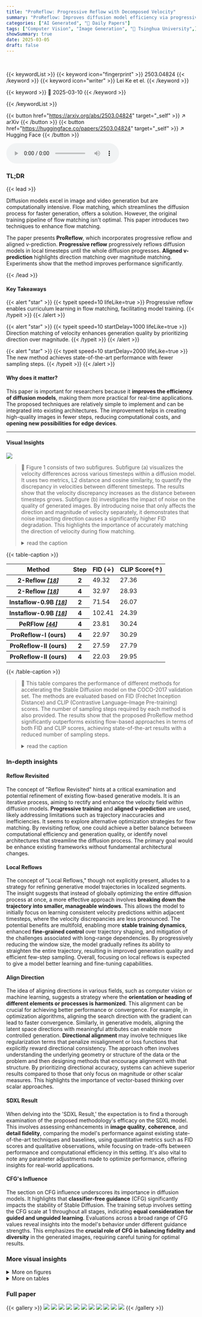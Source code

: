 ```yaml
---
title: "ProReflow: Progressive Reflow with Decomposed Velocity"
summary: "ProReflow: Improves diffusion model efficiency via progressive training and direction-focused velocity alignment."
categories: ["AI Generated", "🤗 Daily Papers"]
tags: ["Computer Vision", "Image Generation", "🏢 Tsinghua University",]
showSummary: true
date: 2025-03-05
draft: false
---
```


<br>

{{< keywordList >}}
{{< keyword icon="fingerprint" >}} 2503.04824 {{< /keyword >}}
{{< keyword icon="writer" >}} Lei Ke et el. {{< /keyword >}}
 
{{< keyword >}} 🤗 2025-03-10 {{< /keyword >}}
 
{{< /keywordList >}}

{{< button href="https://arxiv.org/abs/2503.04824" target="_self" >}}
↗ arXiv
{{< /button >}}
{{< button href="https://huggingface.co/papers/2503.04824" target="_self" >}}
↗ Hugging Face
{{< /button >}}



<audio controls>
    <source src="https://ai-paper-reviewer.com/2503.04824/podcast.wav" type="audio/wav">
    Your browser does not support the audio element.
</audio>


### TL;DR


{{< lead >}}

Diffusion models excel in image and video generation but are computationally intensive. Flow matching, which streamlines the diffusion process for faster generation, offers a solution. However, the original training pipeline of flow matching isn't optimal. This paper introduces two techniques to enhance flow matching. 



The paper presents **ProReflow**, which incorporates progressive reflow and aligned v-prediction. **Progressive reflow** progressively reflows diffusion models in local timesteps until the whole diffusion progresses. **Aligned v-prediction** highlights direction matching over magnitude matching. Experiments show that the method improves performance significantly.

{{< /lead >}}


#### Key Takeaways

{{< alert "star" >}}
{{< typeit speed=10 lifeLike=true >}} Progressive reflow enables curriculum learning in flow matching, facilitating model training. {{< /typeit >}}
{{< /alert >}}

{{< alert "star" >}}
{{< typeit speed=10 startDelay=1000 lifeLike=true >}} Direction matching of velocity enhances generation quality by prioritizing direction over magnitude. {{< /typeit >}}
{{< /alert >}}

{{< alert "star" >}}
{{< typeit speed=10 startDelay=2000 lifeLike=true >}} The new method achieves state-of-the-art performance with fewer sampling steps. {{< /typeit >}}
{{< /alert >}}

#### Why does it matter?
This paper is important for researchers because it **improves the efficiency of diffusion models**, making them more practical for real-time applications. The proposed techniques are relatively simple to implement and can be integrated into existing architectures. The improvement helps in creating high-quality images in fewer steps, reducing computational costs, and **opening new possibilities for edge devices**.

------
#### Visual Insights



![](https://arxiv.org/html/2503.04824/x1.png)

> 🔼 Figure 1 consists of two subfigures. Subfigure (a) visualizes the velocity differences across various timesteps within a diffusion model. It uses two metrics, L2 distance and cosine similarity, to quantify the discrepancy in velocities between different timesteps. The results show that the velocity discrepancy increases as the distance between timesteps grows. Subfigure (b) investigates the impact of noise on the quality of generated images. By introducing noise that only affects the direction and magnitude of velocity separately, it demonstrates that noise impacting direction causes a significantly higher FID degradation. This highlights the importance of accurately matching the direction of velocity during flow matching.
> <details>
> <summary>read the caption</summary>
> Figure 1: (a) L2 distance and Cosine similarity across velocities at different timesteps, the velocity discrepancy between timesteps increases with their distance in timesteps. (b) The consistently larger FID degradation under directional noise demonstrates that velocity direction is more critical for generation quality.
> </details>





{{< table-caption >}}
<table class="ltx_tabular ltx_centering ltx_guessed_headers ltx_align_middle" id="S4.T1.4">
<thead class="ltx_thead">
<tr class="ltx_tr" id="S4.T1.4.1.1">
<th class="ltx_td ltx_align_left ltx_th ltx_th_column ltx_th_row ltx_border_tt" id="S4.T1.4.1.1.1">Method</th>
<th class="ltx_td ltx_align_center ltx_th ltx_th_column ltx_th_row ltx_border_tt" id="S4.T1.4.1.1.2">Step</th>
<th class="ltx_td ltx_align_center ltx_th ltx_th_column ltx_border_tt" id="S4.T1.4.1.1.3">FID (↓)</th>
<th class="ltx_td ltx_nopad_r ltx_align_center ltx_th ltx_th_column ltx_border_tt" id="S4.T1.4.1.1.4">CLIP Score(↑)</th>
</tr>
</thead>
<tbody class="ltx_tbody">
<tr class="ltx_tr" id="S4.T1.4.2.1">
<th class="ltx_td ltx_align_left ltx_th ltx_th_row ltx_border_t" id="S4.T1.4.2.1.1">2-Reflow <cite class="ltx_cite ltx_citemacro_cite">[<a class="ltx_ref" href="https://arxiv.org/html/2503.04824v1#bib.bib18" title=""><span class="ltx_text" style="font-size:90%;">18</span></a>]</cite>
</th>
<th class="ltx_td ltx_align_center ltx_th ltx_th_row ltx_border_t" id="S4.T1.4.2.1.2">2</th>
<td class="ltx_td ltx_align_center ltx_border_t" id="S4.T1.4.2.1.3">49.32</td>
<td class="ltx_td ltx_nopad_r ltx_align_center ltx_border_t" id="S4.T1.4.2.1.4">27.36</td>
</tr>
<tr class="ltx_tr" id="S4.T1.4.3.2">
<th class="ltx_td ltx_align_left ltx_th ltx_th_row" id="S4.T1.4.3.2.1">2-Reflow <cite class="ltx_cite ltx_citemacro_cite">[<a class="ltx_ref" href="https://arxiv.org/html/2503.04824v1#bib.bib18" title=""><span class="ltx_text" style="font-size:90%;">18</span></a>]</cite>
</th>
<th class="ltx_td ltx_align_center ltx_th ltx_th_row" id="S4.T1.4.3.2.2">4</th>
<td class="ltx_td ltx_align_center" id="S4.T1.4.3.2.3">32.97</td>
<td class="ltx_td ltx_nopad_r ltx_align_center" id="S4.T1.4.3.2.4">28.93</td>
</tr>
<tr class="ltx_tr" id="S4.T1.4.4.3">
<th class="ltx_td ltx_align_left ltx_th ltx_th_row" id="S4.T1.4.4.3.1">Instaflow-0.9B <cite class="ltx_cite ltx_citemacro_cite">[<a class="ltx_ref" href="https://arxiv.org/html/2503.04824v1#bib.bib18" title=""><span class="ltx_text" style="font-size:90%;">18</span></a>]</cite>
</th>
<th class="ltx_td ltx_align_center ltx_th ltx_th_row" id="S4.T1.4.4.3.2">2</th>
<td class="ltx_td ltx_align_center" id="S4.T1.4.4.3.3">71.54</td>
<td class="ltx_td ltx_nopad_r ltx_align_center" id="S4.T1.4.4.3.4">26.07</td>
</tr>
<tr class="ltx_tr" id="S4.T1.4.5.4">
<th class="ltx_td ltx_align_left ltx_th ltx_th_row" id="S4.T1.4.5.4.1">Instaflow-0.9B <cite class="ltx_cite ltx_citemacro_cite">[<a class="ltx_ref" href="https://arxiv.org/html/2503.04824v1#bib.bib18" title=""><span class="ltx_text" style="font-size:90%;">18</span></a>]</cite>
</th>
<th class="ltx_td ltx_align_center ltx_th ltx_th_row" id="S4.T1.4.5.4.2">4</th>
<td class="ltx_td ltx_align_center" id="S4.T1.4.5.4.3">102.41</td>
<td class="ltx_td ltx_nopad_r ltx_align_center" id="S4.T1.4.5.4.4">24.39</td>
</tr>
<tr class="ltx_tr" id="S4.T1.4.6.5">
<th class="ltx_td ltx_align_left ltx_th ltx_th_row" id="S4.T1.4.6.5.1">PeRFlow <cite class="ltx_cite ltx_citemacro_cite">[<a class="ltx_ref" href="https://arxiv.org/html/2503.04824v1#bib.bib44" title=""><span class="ltx_text" style="font-size:90%;">44</span></a>]</cite>
</th>
<th class="ltx_td ltx_align_center ltx_th ltx_th_row" id="S4.T1.4.6.5.2">4</th>
<td class="ltx_td ltx_align_center" id="S4.T1.4.6.5.3">23.81</td>
<td class="ltx_td ltx_nopad_r ltx_align_center" id="S4.T1.4.6.5.4">30.24</td>
</tr>
<tr class="ltx_tr" id="S4.T1.4.7.6">
<th class="ltx_td ltx_align_left ltx_th ltx_th_row" id="S4.T1.4.7.6.1">
<span class="ltx_text ltx_font_bold" id="S4.T1.4.7.6.1.1">ProReflow-</span>I (ours)</th>
<th class="ltx_td ltx_align_center ltx_th ltx_th_row" id="S4.T1.4.7.6.2">4</th>
<td class="ltx_td ltx_align_center" id="S4.T1.4.7.6.3"><span class="ltx_text ltx_font_bold" id="S4.T1.4.7.6.3.1">22.97</span></td>
<td class="ltx_td ltx_nopad_r ltx_align_center" id="S4.T1.4.7.6.4"><span class="ltx_text ltx_font_bold" id="S4.T1.4.7.6.4.1">30.29</span></td>
</tr>
<tr class="ltx_tr" id="S4.T1.4.8.7">
<th class="ltx_td ltx_align_left ltx_th ltx_th_row" id="S4.T1.4.8.7.1">
<span class="ltx_text ltx_font_bold" id="S4.T1.4.8.7.1.1">ProReflow-</span>II (ours)</th>
<th class="ltx_td ltx_align_center ltx_th ltx_th_row" id="S4.T1.4.8.7.2">2</th>
<td class="ltx_td ltx_align_center" id="S4.T1.4.8.7.3">27.59</td>
<td class="ltx_td ltx_nopad_r ltx_align_center" id="S4.T1.4.8.7.4">27.79</td>
</tr>
<tr class="ltx_tr" id="S4.T1.4.9.8">
<th class="ltx_td ltx_align_left ltx_th ltx_th_row ltx_border_bb" id="S4.T1.4.9.8.1">
<span class="ltx_text ltx_font_bold" id="S4.T1.4.9.8.1.1">ProReflow-</span>II (ours)</th>
<th class="ltx_td ltx_align_center ltx_th ltx_th_row ltx_border_bb" id="S4.T1.4.9.8.2">4</th>
<td class="ltx_td ltx_align_center ltx_border_bb" id="S4.T1.4.9.8.3"><span class="ltx_text ltx_font_bold" id="S4.T1.4.9.8.3.1">22.03</span></td>
<td class="ltx_td ltx_nopad_r ltx_align_center ltx_border_bb" id="S4.T1.4.9.8.4">29.95</td>
</tr>
</tbody>
</table>{{< /table-caption >}}

> 🔼 This table compares the performance of different methods for accelerating the Stable Diffusion model on the COCO-2017 validation set.  The methods are evaluated based on FID (Fréchet Inception Distance) and CLIP (Contrastive Language–Image Pre-training) scores. The number of sampling steps required by each method is also provided. The results show that the proposed ProReflow method significantly outperforms existing flow-based approaches in terms of both FID and CLIP scores, achieving state-of-the-art results with a reduced number of sampling steps.
> <details>
> <summary>read the caption</summary>
> Table 1: Performance comparison on COCO-2017 validation set, following the evaluation setup in  [40]. Our method outperforms existing flow-based approaches.
> </details>





### In-depth insights


#### Reflow Revisited
The concept of "Reflow Revisited" hints at a critical examination and potential refinement of existing flow-based generative models. It is an iterative process, aiming to rectify and enhance the velocity field within diffusion models. **Progressive training** and **aligned v-prediction** are used, likely addressing limitations such as trajectory inaccuracies and inefficiencies. It seems to explore alternative optimization strategies for flow matching. By revisiting reflow, one could achieve a better balance between computational efficiency and generation quality, or identify novel architectures that streamline the diffusion process. The primary goal would be enhance existing frameworks without fundamental architectural changes.

#### Local Reflows
The concept of "Local Reflows," though not explicitly present, alludes to a strategy for refining generative model trajectories in localized segments. The insight suggests that instead of globally optimizing the entire diffusion process at once, a more effective approach involves **breaking down the trajectory into smaller, manageable windows**. This allows the model to initially focus on learning consistent velocity predictions within adjacent timesteps, where the velocity discrepancies are less pronounced. The potential benefits are multifold, enabling more **stable training dynamics**, enhanced **fine-grained control** over trajectory shaping, and mitigation of the challenges associated with long-range dependencies. By progressively reducing the window size, the model gradually refines its ability to straighten the entire trajectory, resulting in improved generation quality and efficient few-step sampling. Overall, focusing on local reflows is expected to give a model better learning and fine-tuning capabilities.

#### Align Direction
The idea of aligning directions in various fields, such as computer vision or machine learning, suggests a strategy where the **orientation or heading of different elements or processes is harmonized**. This alignment can be crucial for achieving better performance or convergence. For example, in optimization algorithms, aligning the search direction with the gradient can lead to faster convergence. Similarly, in generative models, aligning the latent space directions with meaningful attributes can enable more controlled generation. **Directional alignment** may involve techniques like regularization terms that penalize misalignment or loss functions that explicitly reward directional consistency. The approach often involves understanding the underlying geometry or structure of the data or the problem and then designing methods that encourage alignment with that structure. By prioritizing directional accuracy, systems can achieve superior results compared to those that only focus on magnitude or other scalar measures. This highlights the importance of vector-based thinking over scalar approaches.

#### SDXL Result
When delving into the 'SDXL Result,' the expectation is to find a thorough examination of the proposed methodology's efficacy on the SDXL model. This involves assessing enhancements in **image quality**, **coherence**, and **detail fidelity**, comparing the model's performance against existing state-of-the-art techniques and baselines, using quantitative metrics such as FID scores and qualitative observations, while focusing on trade-offs between performance and computational efficiency in this setting. It's also vital to note any parameter adjustments made to optimize performance, offering insights for real-world applications.

#### CFG's Influence
The section on CFG influence underscores its importance in diffusion models. It highlights that **classifier-free guidance** (CFG) significantly impacts the stability of Stable Diffusion. The training setup involves setting the CFG scale at 1 throughout all stages, indicating **equal consideration for guided and unguided learning**. Evaluations across a broad range of CFG values reveal insights into the model's behavior under different guidance strengths. This emphasizes the **crucial role of CFG in balancing fidelity and diversity** in the generated images, requiring careful tuning for optimal results.


### More visual insights

<details>
<summary>More on figures
</summary>


![](https://arxiv.org/html/2503.04824/x2.png)

> 🔼 This figure compares different methods for training diffusion models, focusing on the optimization process and the resulting sampling trajectories.  Subfigures (a) through (e) show how various approaches attempt to straighten the trajectory of a diffusion process (ideal trajectory is a straight line). Traditional methods (a)-(d) struggle to fully achieve this, resulting in curved trajectories, showing that optimization doesn't reach the theoretical ideal.  Subfigure (e) demonstrates the proposed Progressive Reflow method which provides a better approximation by breaking the process into smaller, easier-to-optimize steps. Subfigure (f) illustrates how the proposed Aligned v-Prediction technique refines velocity prediction by correcting the direction of the velocity vector between consecutive timesteps, thus improving accuracy.
> <details>
> <summary>read the caption</summary>
> Figure 2: Conceptual illustration of different methods. (a)–(e) compare training objectives and sampling trajectories across different methods. Arrows show optimization targets, and red dashed lines represent actual sampling trajectories, which are curved due to the optimization not achieving the theoretical optimum. (e) shows our progressive reflow method achieves better approximation. (f) presents how our proposed aligned v-prediction works between timesteps [t,t+1]𝑡𝑡1[t,t+1][ italic_t , italic_t + 1 ], it reduces prediction deviation with velocity direction correction.
> </details>



![](https://arxiv.org/html/2503.04824/x5.png)

> 🔼 This figure analyzes the performance of two proposed models, ProReflow-I and ProReflow-II, under varying classifier-free guidance (CFG) scales.  ProReflow-I uses 4 inference steps, while ProReflow-II employs only 2.  The x-axis represents the CFG scale (ranging from 2 to 7), while the y-axis shows the resulting FID and CLIP scores. The results are evaluated on the COCO-2017 dataset, providing insights into model robustness and efficiency across different CFG settings. The curves reveal how FID and CLIP scores vary as the CFG scale changes for both models, helping to compare their performance. 
> <details>
> <summary>read the caption</summary>
> Figure 3: Performance of our models under different factors of classifier-free guidance (CFG) on COCO-2017. CFG scale ranges from 2 to 7. I and II stands for ProReflow-I with 4 steps and ProReflow-II with 2 steps, respectively.
> </details>



</details>




<details>
<summary>More on tables
</summary>


{{< table-caption >}}
<table class="ltx_tabular ltx_centering ltx_align_middle" id="S4.T2.1">
<tbody class="ltx_tbody">
<tr class="ltx_tr" id="S4.T2.1.2.1">
<td class="ltx_td ltx_align_left ltx_border_tt" id="S4.T2.1.2.1.1">Method</td>
<td class="ltx_td ltx_align_center ltx_border_tt" id="S4.T2.1.2.1.2">Time (↓)</td>
<td class="ltx_td ltx_align_center ltx_border_tt" id="S4.T2.1.2.1.3">Step</td>
<td class="ltx_td ltx_nopad_r ltx_align_center ltx_border_tt" id="S4.T2.1.2.1.4">FID (↓)</td>
</tr>
<tr class="ltx_tr" id="S4.T2.1.3.2">
<td class="ltx_td ltx_align_left ltx_border_t" colspan="4" id="S4.T2.1.3.2.1"><span class="ltx_text ltx_font_bold" id="S4.T2.1.3.2.1.1">ODE-solver based methods</span></td>
</tr>
<tr class="ltx_tr" id="S4.T2.1.4.3">
<td class="ltx_td ltx_align_left" id="S4.T2.1.4.3.1">DPMSolver <cite class="ltx_cite ltx_citemacro_cite">[<a class="ltx_ref" href="https://arxiv.org/html/2503.04824v1#bib.bib21" title=""><span class="ltx_text" style="font-size:90%;">21</span></a>]</cite>
</td>
<td class="ltx_td ltx_align_center" id="S4.T2.1.4.3.2">0.88s</td>
<td class="ltx_td ltx_align_center" id="S4.T2.1.4.3.3">25</td>
<td class="ltx_td ltx_nopad_r ltx_align_center" id="S4.T2.1.4.3.4">9.78</td>
</tr>
<tr class="ltx_tr" id="S4.T2.1.5.4">
<td class="ltx_td ltx_align_left" id="S4.T2.1.5.4.1">DPMSolver <cite class="ltx_cite ltx_citemacro_cite">[<a class="ltx_ref" href="https://arxiv.org/html/2503.04824v1#bib.bib21" title=""><span class="ltx_text" style="font-size:90%;">21</span></a>]</cite>
</td>
<td class="ltx_td ltx_align_center" id="S4.T2.1.5.4.2">0.34s</td>
<td class="ltx_td ltx_align_center" id="S4.T2.1.5.4.3">8</td>
<td class="ltx_td ltx_nopad_r ltx_align_center" id="S4.T2.1.5.4.4">22.44</td>
</tr>
<tr class="ltx_tr" id="S4.T2.1.6.5">
<td class="ltx_td ltx_align_left" id="S4.T2.1.6.5.1">DPMSolver++ <cite class="ltx_cite ltx_citemacro_cite">[<a class="ltx_ref" href="https://arxiv.org/html/2503.04824v1#bib.bib20" title=""><span class="ltx_text" style="font-size:90%;">20</span></a>]</cite>
</td>
<td class="ltx_td ltx_align_center" id="S4.T2.1.6.5.2">0.26s</td>
<td class="ltx_td ltx_align_center" id="S4.T2.1.6.5.3">4</td>
<td class="ltx_td ltx_nopad_r ltx_align_center" id="S4.T2.1.6.5.4">22.36</td>
</tr>
<tr class="ltx_tr" id="S4.T2.1.1">
<td class="ltx_td ltx_align_left" id="S4.T2.1.1.2">DDIM(our teacher) <cite class="ltx_cite ltx_citemacro_cite">[<a class="ltx_ref" href="https://arxiv.org/html/2503.04824v1#bib.bib36" title=""><span class="ltx_text" style="font-size:90%;">36</span></a>]</cite>
</td>
<td class="ltx_td ltx_align_center" id="S4.T2.1.1.1"><math alttext="-" class="ltx_Math" display="inline" id="S4.T2.1.1.1.m1.1"><semantics id="S4.T2.1.1.1.m1.1a"><mo id="S4.T2.1.1.1.m1.1.1" xref="S4.T2.1.1.1.m1.1.1.cmml">−</mo><annotation-xml encoding="MathML-Content" id="S4.T2.1.1.1.m1.1b"><minus id="S4.T2.1.1.1.m1.1.1.cmml" xref="S4.T2.1.1.1.m1.1.1"></minus></annotation-xml><annotation encoding="application/x-tex" id="S4.T2.1.1.1.m1.1c">-</annotation><annotation encoding="application/x-llamapun" id="S4.T2.1.1.1.m1.1d">-</annotation></semantics></math></td>
<td class="ltx_td ltx_align_center" id="S4.T2.1.1.3">32</td>
<td class="ltx_td ltx_nopad_r ltx_align_center" id="S4.T2.1.1.4">10.05</td>
</tr>
<tr class="ltx_tr" id="S4.T2.1.7.6">
<td class="ltx_td ltx_align_left ltx_border_t" colspan="4" id="S4.T2.1.7.6.1"><span class="ltx_text ltx_font_bold" id="S4.T2.1.7.6.1.1">Distillation-based methods</span></td>
</tr>
<tr class="ltx_tr" id="S4.T2.1.8.7">
<td class="ltx_td ltx_align_left" id="S4.T2.1.8.7.1">LCM-LoRA <cite class="ltx_cite ltx_citemacro_cite">[<a class="ltx_ref" href="https://arxiv.org/html/2503.04824v1#bib.bib23" title=""><span class="ltx_text" style="font-size:90%;">23</span></a>]</cite>
</td>
<td class="ltx_td ltx_align_center" id="S4.T2.1.8.7.2">0.12s</td>
<td class="ltx_td ltx_align_center" id="S4.T2.1.8.7.3">2</td>
<td class="ltx_td ltx_nopad_r ltx_align_center" id="S4.T2.1.8.7.4">24.28</td>
</tr>
<tr class="ltx_tr" id="S4.T2.1.9.8">
<td class="ltx_td ltx_align_left" id="S4.T2.1.9.8.1">LCM-LoRA <cite class="ltx_cite ltx_citemacro_cite">[<a class="ltx_ref" href="https://arxiv.org/html/2503.04824v1#bib.bib23" title=""><span class="ltx_text" style="font-size:90%;">23</span></a>]</cite>
</td>
<td class="ltx_td ltx_align_center" id="S4.T2.1.9.8.2">0.19s</td>
<td class="ltx_td ltx_align_center" id="S4.T2.1.9.8.3">4</td>
<td class="ltx_td ltx_nopad_r ltx_align_center" id="S4.T2.1.9.8.4">23.62</td>
</tr>
<tr class="ltx_tr" id="S4.T2.1.10.9">
<td class="ltx_td ltx_align_left" id="S4.T2.1.10.9.1">UniPC <cite class="ltx_cite ltx_citemacro_cite">[<a class="ltx_ref" href="https://arxiv.org/html/2503.04824v1#bib.bib46" title=""><span class="ltx_text" style="font-size:90%;">46</span></a>]</cite>
</td>
<td class="ltx_td ltx_align_center" id="S4.T2.1.10.9.2">0.19s</td>
<td class="ltx_td ltx_align_center" id="S4.T2.1.10.9.3">4</td>
<td class="ltx_td ltx_nopad_r ltx_align_center" id="S4.T2.1.10.9.4">23.30</td>
</tr>
<tr class="ltx_tr" id="S4.T2.1.11.10">
<td class="ltx_td ltx_align_left" id="S4.T2.1.11.10.1">Flash Diffusion <cite class="ltx_cite ltx_citemacro_cite">[<a class="ltx_ref" href="https://arxiv.org/html/2503.04824v1#bib.bib1" title=""><span class="ltx_text" style="font-size:90%;">1</span></a>]</cite>
</td>
<td class="ltx_td ltx_align_center" id="S4.T2.1.11.10.2">0.19s</td>
<td class="ltx_td ltx_align_center" id="S4.T2.1.11.10.3">4</td>
<td class="ltx_td ltx_nopad_r ltx_align_center" id="S4.T2.1.11.10.4">12.41</td>
</tr>
<tr class="ltx_tr" id="S4.T2.1.12.11">
<td class="ltx_td ltx_align_left" id="S4.T2.1.12.11.1">PCM <cite class="ltx_cite ltx_citemacro_cite">[<a class="ltx_ref" href="https://arxiv.org/html/2503.04824v1#bib.bib39" title=""><span class="ltx_text" style="font-size:90%;">39</span></a>]</cite>
</td>
<td class="ltx_td ltx_align_center" id="S4.T2.1.12.11.2">0.19s</td>
<td class="ltx_td ltx_align_center" id="S4.T2.1.12.11.3">4</td>
<td class="ltx_td ltx_nopad_r ltx_align_center" id="S4.T2.1.12.11.4">11.70</td>
</tr>
<tr class="ltx_tr" id="S4.T2.1.13.12">
<td class="ltx_td ltx_align_left ltx_border_t" colspan="4" id="S4.T2.1.13.12.1"><span class="ltx_text ltx_font_bold" id="S4.T2.1.13.12.1.1">Flow-based methods</span></td>
</tr>
<tr class="ltx_tr" id="S4.T2.1.14.13">
<td class="ltx_td ltx_align_left" id="S4.T2.1.14.13.1">Instaflow-0.9B <cite class="ltx_cite ltx_citemacro_cite">[<a class="ltx_ref" href="https://arxiv.org/html/2503.04824v1#bib.bib18" title=""><span class="ltx_text" style="font-size:90%;">18</span></a>]</cite>
</td>
<td class="ltx_td ltx_align_center" id="S4.T2.1.14.13.2">0.13s</td>
<td class="ltx_td ltx_align_center" id="S4.T2.1.14.13.3">2</td>
<td class="ltx_td ltx_nopad_r ltx_align_center" id="S4.T2.1.14.13.4">24.61</td>
</tr>
<tr class="ltx_tr" id="S4.T2.1.15.14">
<td class="ltx_td ltx_align_left" id="S4.T2.1.15.14.1">Instaflow-0.9B <cite class="ltx_cite ltx_citemacro_cite">[<a class="ltx_ref" href="https://arxiv.org/html/2503.04824v1#bib.bib18" title=""><span class="ltx_text" style="font-size:90%;">18</span></a>]</cite>
</td>
<td class="ltx_td ltx_align_center" id="S4.T2.1.15.14.2">0.21s</td>
<td class="ltx_td ltx_align_center" id="S4.T2.1.15.14.3">4</td>
<td class="ltx_td ltx_nopad_r ltx_align_center" id="S4.T2.1.15.14.4">44.01</td>
</tr>
<tr class="ltx_tr" id="S4.T2.1.16.15">
<td class="ltx_td ltx_align_left" id="S4.T2.1.16.15.1">2-ReFlow <cite class="ltx_cite ltx_citemacro_cite">[<a class="ltx_ref" href="https://arxiv.org/html/2503.04824v1#bib.bib18" title=""><span class="ltx_text" style="font-size:90%;">18</span></a>]</cite>
</td>
<td class="ltx_td ltx_align_center" id="S4.T2.1.16.15.2">0.13s</td>
<td class="ltx_td ltx_align_center" id="S4.T2.1.16.15.3">2</td>
<td class="ltx_td ltx_nopad_r ltx_align_center" id="S4.T2.1.16.15.4">20.17</td>
</tr>
<tr class="ltx_tr" id="S4.T2.1.17.16">
<td class="ltx_td ltx_align_left" id="S4.T2.1.17.16.1">2-ReFlow <cite class="ltx_cite ltx_citemacro_cite">[<a class="ltx_ref" href="https://arxiv.org/html/2503.04824v1#bib.bib18" title=""><span class="ltx_text" style="font-size:90%;">18</span></a>]</cite>
</td>
<td class="ltx_td ltx_align_center" id="S4.T2.1.17.16.2">0.21s</td>
<td class="ltx_td ltx_align_center" id="S4.T2.1.17.16.3">4</td>
<td class="ltx_td ltx_nopad_r ltx_align_center" id="S4.T2.1.17.16.4">15.32</td>
</tr>
<tr class="ltx_tr" id="S4.T2.1.18.17">
<td class="ltx_td ltx_align_left" id="S4.T2.1.18.17.1">PeRFlow <cite class="ltx_cite ltx_citemacro_cite">[<a class="ltx_ref" href="https://arxiv.org/html/2503.04824v1#bib.bib44" title=""><span class="ltx_text" style="font-size:90%;">44</span></a>]</cite>
</td>
<td class="ltx_td ltx_align_center" id="S4.T2.1.18.17.2">0.21s</td>
<td class="ltx_td ltx_align_center" id="S4.T2.1.18.17.3">4</td>
<td class="ltx_td ltx_nopad_r ltx_align_center" id="S4.T2.1.18.17.4">12.01</td>
</tr>
<tr class="ltx_tr" id="S4.T2.1.19.18">
<td class="ltx_td ltx_align_left" id="S4.T2.1.19.18.1">ProReflow-I (ours)</td>
<td class="ltx_td ltx_align_center" id="S4.T2.1.19.18.2">0.21s</td>
<td class="ltx_td ltx_align_center" id="S4.T2.1.19.18.3">4</td>
<td class="ltx_td ltx_nopad_r ltx_align_center" id="S4.T2.1.19.18.4">11.16</td>
</tr>
<tr class="ltx_tr" id="S4.T2.1.20.19">
<td class="ltx_td ltx_align_left" id="S4.T2.1.20.19.1">ProReflow-II (ours)</td>
<td class="ltx_td ltx_align_center" id="S4.T2.1.20.19.2">0.13s</td>
<td class="ltx_td ltx_align_center" id="S4.T2.1.20.19.3">2</td>
<td class="ltx_td ltx_nopad_r ltx_align_center" id="S4.T2.1.20.19.4">15.44</td>
</tr>
<tr class="ltx_tr" id="S4.T2.1.21.20">
<td class="ltx_td ltx_align_left ltx_border_bb" id="S4.T2.1.21.20.1">
<span class="ltx_text ltx_font_bold" id="S4.T2.1.21.20.1.1">ProReflow-</span>II (ours)</td>
<td class="ltx_td ltx_align_center ltx_border_bb" id="S4.T2.1.21.20.2">0.21s</td>
<td class="ltx_td ltx_align_center ltx_border_bb" id="S4.T2.1.21.20.3">4</td>
<td class="ltx_td ltx_nopad_r ltx_align_center ltx_border_bb" id="S4.T2.1.21.20.4"><span class="ltx_text ltx_font_bold" id="S4.T2.1.21.20.4.1">10.70</span></td>
</tr>
</tbody>
</table>{{< /table-caption >}}
> 🔼 This table presents a quantitative comparison of different methods for accelerating the diffusion process in image generation, specifically focusing on the COCO-2014 validation set.  It compares the FID (Fréchet Inception Distance) scores achieved by various methods, including both ODE-solver based approaches (like DPM-Solver and its variants), distillation-based methods, and flow-based methods (including the proposed ProReflow). The number of steps required for sampling and the inference time are also included to demonstrate the efficiency of each approach. The evaluation setup follows the guidelines described in reference [11].  Lower FID values indicate better image quality.
> <details>
> <summary>read the caption</summary>
> Table 2: Performance comparison on COCO-2014 validation set, following the evaluation setup in  [11].
> </details>

{{< table-caption >}}
<table class="ltx_tabular ltx_centering ltx_align_middle" id="S4.T3.4">
<tbody class="ltx_tbody">
<tr class="ltx_tr" id="S4.T3.4.1.1">
<td class="ltx_td ltx_align_left ltx_border_tt" id="S4.T3.4.1.1.1">Method</td>
<td class="ltx_td ltx_align_center ltx_border_tt" id="S4.T3.4.1.1.2">Res.</td>
<td class="ltx_td ltx_align_center ltx_border_tt" id="S4.T3.4.1.1.3">Steps</td>
<td class="ltx_td ltx_nopad_r ltx_align_center ltx_border_tt" id="S4.T3.4.1.1.4">FID (↓)</td>
</tr>
<tr class="ltx_tr" id="S4.T3.4.2.2">
<td class="ltx_td ltx_align_left ltx_border_t" colspan="4" id="S4.T3.4.2.2.1"><span class="ltx_text ltx_font_bold" id="S4.T3.4.2.2.1.1">COCO2017</span></td>
</tr>
<tr class="ltx_tr" id="S4.T3.4.3.3">
<td class="ltx_td ltx_align_left" id="S4.T3.4.3.3.1">Perflow</td>
<td class="ltx_td ltx_align_center" id="S4.T3.4.3.3.2">1024</td>
<td class="ltx_td ltx_align_center" id="S4.T3.4.3.3.3">4</td>
<td class="ltx_td ltx_nopad_r ltx_align_center" id="S4.T3.4.3.3.4">27.06</td>
</tr>
<tr class="ltx_tr" id="S4.T3.4.4.4">
<td class="ltx_td ltx_align_left" id="S4.T3.4.4.4.1">Rectified Diffusion</td>
<td class="ltx_td ltx_align_center" id="S4.T3.4.4.4.2">1024</td>
<td class="ltx_td ltx_align_center" id="S4.T3.4.4.4.3">4</td>
<td class="ltx_td ltx_nopad_r ltx_align_center" id="S4.T3.4.4.4.4">25.81</td>
</tr>
<tr class="ltx_tr" id="S4.T3.4.5.5">
<td class="ltx_td ltx_align_left" id="S4.T3.4.5.5.1"><span class="ltx_text ltx_font_bold" id="S4.T3.4.5.5.1.1">ProReflow-SDXL (Ours)</span></td>
<td class="ltx_td ltx_align_center" id="S4.T3.4.5.5.2">1024</td>
<td class="ltx_td ltx_align_center" id="S4.T3.4.5.5.3">4</td>
<td class="ltx_td ltx_nopad_r ltx_align_center" id="S4.T3.4.5.5.4"><span class="ltx_text ltx_font_bold" id="S4.T3.4.5.5.4.1">25.36</span></td>
</tr>
<tr class="ltx_tr" id="S4.T3.4.6.6">
<td class="ltx_td ltx_align_left ltx_border_t" colspan="4" id="S4.T3.4.6.6.1"><span class="ltx_text ltx_font_bold" id="S4.T3.4.6.6.1.1">COCO2014-10k</span></td>
</tr>
<tr class="ltx_tr" id="S4.T3.4.7.7">
<td class="ltx_td ltx_align_left" id="S4.T3.4.7.7.1">SDXL-Lightning</td>
<td class="ltx_td ltx_align_center" id="S4.T3.4.7.7.2">1024</td>
<td class="ltx_td ltx_align_center" id="S4.T3.4.7.7.3">4</td>
<td class="ltx_td ltx_nopad_r ltx_align_center" id="S4.T3.4.7.7.4">24.56</td>
</tr>
<tr class="ltx_tr" id="S4.T3.4.8.8">
<td class="ltx_td ltx_align_left" id="S4.T3.4.8.8.1">SDXL-Turbo</td>
<td class="ltx_td ltx_align_center" id="S4.T3.4.8.8.2">1024</td>
<td class="ltx_td ltx_align_center" id="S4.T3.4.8.8.3">4</td>
<td class="ltx_td ltx_nopad_r ltx_align_center" id="S4.T3.4.8.8.4">23.19</td>
</tr>
<tr class="ltx_tr" id="S4.T3.4.9.9">
<td class="ltx_td ltx_align_left" id="S4.T3.4.9.9.1">LCM</td>
<td class="ltx_td ltx_align_center" id="S4.T3.4.9.9.2">1024</td>
<td class="ltx_td ltx_align_center" id="S4.T3.4.9.9.3">4</td>
<td class="ltx_td ltx_nopad_r ltx_align_center" id="S4.T3.4.9.9.4">22.16</td>
</tr>
<tr class="ltx_tr" id="S4.T3.4.10.10">
<td class="ltx_td ltx_align_left" id="S4.T3.4.10.10.1">PCM</td>
<td class="ltx_td ltx_align_center" id="S4.T3.4.10.10.2">1024</td>
<td class="ltx_td ltx_align_center" id="S4.T3.4.10.10.3">4</td>
<td class="ltx_td ltx_nopad_r ltx_align_center" id="S4.T3.4.10.10.4">21.04</td>
</tr>
<tr class="ltx_tr" id="S4.T3.4.11.11">
<td class="ltx_td ltx_align_left" id="S4.T3.4.11.11.1">Perflow</td>
<td class="ltx_td ltx_align_center" id="S4.T3.4.11.11.2">1024</td>
<td class="ltx_td ltx_align_center" id="S4.T3.4.11.11.3">4</td>
<td class="ltx_td ltx_nopad_r ltx_align_center" id="S4.T3.4.11.11.4">20.99</td>
</tr>
<tr class="ltx_tr" id="S4.T3.4.12.12">
<td class="ltx_td ltx_align_left" id="S4.T3.4.12.12.1">Rectified Diffusion</td>
<td class="ltx_td ltx_align_center" id="S4.T3.4.12.12.2">1024</td>
<td class="ltx_td ltx_align_center" id="S4.T3.4.12.12.3">4</td>
<td class="ltx_td ltx_nopad_r ltx_align_center" id="S4.T3.4.12.12.4">19.71</td>
</tr>
<tr class="ltx_tr" id="S4.T3.4.13.13">
<td class="ltx_td ltx_align_left" id="S4.T3.4.13.13.1">DMDv2</td>
<td class="ltx_td ltx_align_center" id="S4.T3.4.13.13.2">1024</td>
<td class="ltx_td ltx_align_center" id="S4.T3.4.13.13.3">4</td>
<td class="ltx_td ltx_nopad_r ltx_align_center" id="S4.T3.4.13.13.4">19.32</td>
</tr>
<tr class="ltx_tr" id="S4.T3.4.14.14">
<td class="ltx_td ltx_align_left ltx_border_bb" id="S4.T3.4.14.14.1"><span class="ltx_text ltx_font_bold" id="S4.T3.4.14.14.1.1">ProReflow-SDXL (Ours)</span></td>
<td class="ltx_td ltx_align_center ltx_border_bb" id="S4.T3.4.14.14.2">1024</td>
<td class="ltx_td ltx_align_center ltx_border_bb" id="S4.T3.4.14.14.3">4</td>
<td class="ltx_td ltx_nopad_r ltx_align_center ltx_border_bb" id="S4.T3.4.14.14.4"><span class="ltx_text ltx_font_bold" id="S4.T3.4.14.14.4.1">19.10</span></td>
</tr>
</tbody>
</table>{{< /table-caption >}}
> 🔼 This table presents a comparison of different methods' performance on the Stable Diffusion XL (SDXL) model for image generation.  It shows the FID (Fréchet Inception Distance) scores achieved by various methods on two benchmark datasets: COCO2017 and COCO2014-10k.  The evaluation uses 4 sampling steps, following the methodology described in reference [40].  The results highlight the performance of the proposed ProReflow-SDXL method compared to other existing approaches.
> <details>
> <summary>read the caption</summary>
> Table 3: Comparison results on SDXL on COCO2017 validation set and COCO2014-10k validation set with 4 steps, following the evaluation setup in [40].
> </details>

{{< table-caption >}}
<table class="ltx_tabular ltx_centering ltx_guessed_headers ltx_align_middle" id="S5.T4.4">
<thead class="ltx_thead">
<tr class="ltx_tr" id="S5.T4.4.1.1">
<th class="ltx_td ltx_align_left ltx_th ltx_th_column ltx_th_row ltx_border_tt" id="S5.T4.4.1.1.1">Method</th>
<th class="ltx_td ltx_align_center ltx_th ltx_th_column ltx_th_row ltx_border_tt" id="S5.T4.4.1.1.2">Steps</th>
<th class="ltx_td ltx_align_center ltx_th ltx_th_column ltx_border_tt" id="S5.T4.4.1.1.3">FID (↓)</th>
<th class="ltx_td ltx_nopad_r ltx_align_center ltx_th ltx_th_column ltx_border_tt" id="S5.T4.4.1.1.4">CLIP (↑)</th>
</tr>
</thead>
<tbody class="ltx_tbody">
<tr class="ltx_tr" id="S5.T4.4.2.1">
<th class="ltx_td ltx_align_left ltx_th ltx_th_row ltx_border_t" id="S5.T4.4.2.1.1">w/o progressive reflow</th>
<th class="ltx_td ltx_align_center ltx_th ltx_th_row ltx_border_t" id="S5.T4.4.2.1.2">4</th>
<td class="ltx_td ltx_align_center ltx_border_t" id="S5.T4.4.2.1.3">23.46</td>
<td class="ltx_td ltx_nopad_r ltx_align_center ltx_border_t" id="S5.T4.4.2.1.4">30.21</td>
</tr>
<tr class="ltx_tr" id="S5.T4.4.3.2">
<th class="ltx_td ltx_align_left ltx_th ltx_th_row" id="S5.T4.4.3.2.1">w/o aligned v-prediction</th>
<th class="ltx_td ltx_align_center ltx_th ltx_th_row" id="S5.T4.4.3.2.2">4</th>
<td class="ltx_td ltx_align_center" id="S5.T4.4.3.2.3">23.09</td>
<td class="ltx_td ltx_nopad_r ltx_align_center" id="S5.T4.4.3.2.4">30.25</td>
</tr>
<tr class="ltx_tr" id="S5.T4.4.4.3">
<th class="ltx_td ltx_align_left ltx_th ltx_th_row" id="S5.T4.4.4.3.1">w/o both</th>
<th class="ltx_td ltx_align_center ltx_th ltx_th_row" id="S5.T4.4.4.3.2">4</th>
<td class="ltx_td ltx_align_center" id="S5.T4.4.4.3.3">23.81</td>
<td class="ltx_td ltx_nopad_r ltx_align_center" id="S5.T4.4.4.3.4">30.24</td>
</tr>
<tr class="ltx_tr" id="S5.T4.4.5.4">
<th class="ltx_td ltx_align_left ltx_th ltx_th_row ltx_border_bb" id="S5.T4.4.5.4.1">
<span class="ltx_text ltx_font_bold" id="S5.T4.4.5.4.1.1">ProReflow-</span>I</th>
<th class="ltx_td ltx_align_center ltx_th ltx_th_row ltx_border_bb" id="S5.T4.4.5.4.2">4</th>
<td class="ltx_td ltx_align_center ltx_border_bb" id="S5.T4.4.5.4.3"><span class="ltx_text ltx_font_bold" id="S5.T4.4.5.4.3.1">22.97</span></td>
<td class="ltx_td ltx_nopad_r ltx_align_center ltx_border_bb" id="S5.T4.4.5.4.4"><span class="ltx_text ltx_font_bold" id="S5.T4.4.5.4.4.1">30.29</span></td>
</tr>
</tbody>
</table>{{< /table-caption >}}
> 🔼 This table presents the ablation study results on the COCO-2017 validation set.  It systematically investigates the impact of each component of the proposed ProReflow method (progressive reflow and aligned v-prediction) on the model's performance. The study starts with the full ProReflow model, and then progressively removes one component at a time, assessing the effect on FID and CLIP scores using a consistent guidance scale of 4 across all experiments. This allows for a precise evaluation of each component's individual contributions and their synergistic effect.
> <details>
> <summary>read the caption</summary>
> Table 4: Ablation studies on COCO-2017 validation set. We first show the results of gradually removing progressive reflow, aligned v-prediction, and both components, followed by our full model. We use a guidance scale of 4 for all the models.
> </details>

</details>




### Full paper

{{< gallery >}}
<img src="https://ai-paper-reviewer.com/2503.04824/1.png" class="grid-w50 md:grid-w33 xl:grid-w25" />
<img src="https://ai-paper-reviewer.com/2503.04824/2.png" class="grid-w50 md:grid-w33 xl:grid-w25" />
<img src="https://ai-paper-reviewer.com/2503.04824/3.png" class="grid-w50 md:grid-w33 xl:grid-w25" />
<img src="https://ai-paper-reviewer.com/2503.04824/4.png" class="grid-w50 md:grid-w33 xl:grid-w25" />
<img src="https://ai-paper-reviewer.com/2503.04824/5.png" class="grid-w50 md:grid-w33 xl:grid-w25" />
<img src="https://ai-paper-reviewer.com/2503.04824/6.png" class="grid-w50 md:grid-w33 xl:grid-w25" />
<img src="https://ai-paper-reviewer.com/2503.04824/7.png" class="grid-w50 md:grid-w33 xl:grid-w25" />
<img src="https://ai-paper-reviewer.com/2503.04824/8.png" class="grid-w50 md:grid-w33 xl:grid-w25" />
<img src="https://ai-paper-reviewer.com/2503.04824/9.png" class="grid-w50 md:grid-w33 xl:grid-w25" />
<img src="https://ai-paper-reviewer.com/2503.04824/10.png" class="grid-w50 md:grid-w33 xl:grid-w25" />
<img src="https://ai-paper-reviewer.com/2503.04824/11.png" class="grid-w50 md:grid-w33 xl:grid-w25" />
{{< /gallery >}}